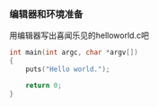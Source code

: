 ### 编辑器和环境准备

用编辑器写出喜闻乐见的helloworld.c吧

```c
int main(int argc, char *argv[])
{
    puts("Hello world.");

    return 0;
}

```


